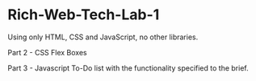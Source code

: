 # Rich-Web-Tech-Lab-1
Using only HTML, CSS and JavaScript, no other libraries.

Part 2 - CSS Flex Boxes

Part 3 - Javascript To-Do list with the functionality specified to the brief.
